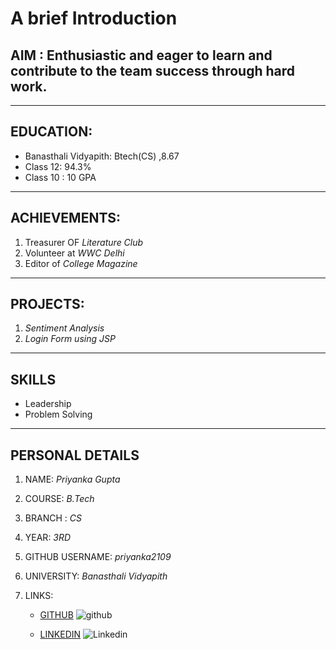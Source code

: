 # A brief Introduction
## AIM : Enthusiastic and eager to learn and contribute to the team success through hard work.
***
## EDUCATION: 
* Banasthali Vidyapith: Btech(CS) ,8.67
* Class 12: 94.3%
* Class 10 : 10 GPA
***
## ACHIEVEMENTS:
1. Treasurer OF _Literature Club_
1. Volunteer at _WWC Delhi_
1. Editor of _College Magazine_
***
## PROJECTS:
1. _Sentiment Analysis_
1. _Login Form using JSP_




***
## SKILLS
* Leadership
* Problem Solving

***

## PERSONAL DETAILS
1. NAME: _Priyanka Gupta_
2. COURSE: _B.Tech_
3. BRANCH : _CS_
4. YEAR: _3RD_
5. GITHUB USERNAME: _priyanka2109_
6. UNIVERSITY: _Banasthali Vidyapith_
7. LINKS: 

    * [GITHUB](https://www.github.com/priyanka2109) 
    ![github](https://image.flaticon.com/icons/svg/25/25231.svg)

    * [LINKEDIN](linkedin.com/in/priyanka-gupta-056015137/) ![Linkedin](https://www.flaticon.com/premium-icon/icons/svg/2392/2392489.svg)



